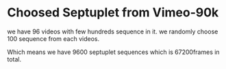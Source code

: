 # Choosed Septuplet from Vimeo-90k

we have 96 videos with few hundreds sequence in it.
we randomly choose 100 sequence from each videos.

Which means we have 9600 septuplet sequences which is 67200frames in total.